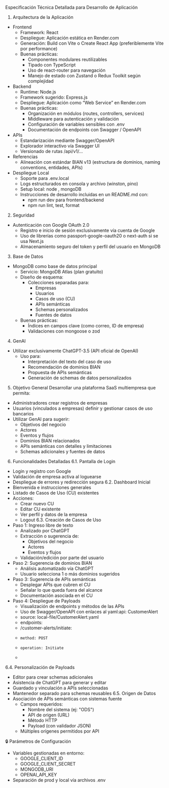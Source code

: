 Especificación Técnica Detallada para Desarrollo de Aplicación
1. Arquitectura de la Aplicación
* Frontend
    * Framework: React
    * Despliegue: Aplicación estática en Render.com
    * Generación: Build con Vite o Create React App (preferiblemente Vite por performance)
    * Buenas prácticas:
        * Componentes modulares reutilizables
        * Tipado con TypeScript
        * Uso de react-router para navegación
        * Manejo de estado con Zustand o Redux Toolkit según complejidad
* Backend
    * Runtime: Node.js
    * Framework sugerido: Express.js
    * Despliegue: Aplicación como “Web Service” en Render.com
    * Buenas prácticas:
        * Organización en módulos (routes, controllers, services)
        * Middleware para autenticación y validación
        * Configuración de variables sensibles con .env
        * Documentación de endpoints con Swagger / OpenAPI
* APIs
    * Estandarización mediante Swagger/OpenAPI
    * Explorador interactivo vía Swagger UI
    * Versionado de rutas /api/v1/...
* Referencias
    * Alineación con estándar BIAN v13 (estructura de dominios, naming conventions, entidades, APIs)
* Despliegue Local
    * Soporte para .env.local
    * Logs estructurados en consola y archivo (winston, pino)
    * Setup local: node , mongoDB
    * Instrucciones de desarrollo incluidas en un README.md con:
        * npm run dev para frontend/backend
        * npm run lint, test, format

2. Seguridad
* Autenticación con Google OAuth 2.0
    * Registro e inicio de sesión exclusivamente vía cuenta de Google
    * Uso de librerías como passport-google-oauth20 o next-auth si se usa Next.js
    * Almacenamiento seguro del token y perfil del usuario en MongoDB

3. Base de Datos
* MongoDB como base de datos principal
    * Servicio: MongoDB Atlas (plan gratuito)
    * Diseño de esquema:
        * Colecciones separadas para:
            * Empresas
            * Usuarios
            * Casos de uso (CU)
            * APIs semánticas
            * Schemas personalizados
            * Fuentes de datos
    * Buenas prácticas:
        * Índices en campos clave (como correo, ID de empresa)
        * Validaciones con mongoose o zod

4. GenAI
* Utilizar exclusivamente ChatGPT-3.5 (API oficial de OpenAI)
    * Uso para:
        * Interpretación del texto del caso de uso
        * Recomendación de dominios BIAN
        * Propuesta de APIs semánticas
        * Generación de schemas de datos personalizados

5. Objetivo General
Desarrollar una plataforma SaaS multiempresa que permita:
* Administradores crear registros de empresas
* Usuarios (vinculados a empresas) definir y gestionar casos de uso bancarios
* Utilizar GenAI para sugerir:
    * Objetivos del negocio
    * Actores
    * Eventos y flujos
    * Dominios BIAN relacionados
    * APIs semánticas con detalles y limitaciones
    * Schemas adicionales y fuentes de datos

6. Funcionalidades Detalladas
6.1. Pantalla de Login
* Login y registro con Google
* Validación de empresa activa al loguearse
* Despliegue de errores y redirección segura
6.2. Dashboard Inicial
* Bienvenida e instrucciones generales
* Listado de Casos de Uso (CU) existentes
* Acciones:
    * Crear nuevo CU
    * Editar CU existente
    * Ver perfil y datos de la empresa
    * Logout
6.3. Creación de Casos de Uso
* Paso 1: Ingreso libre de texto
    * Analizado por ChatGPT
    * Extracción o sugerencia de:
        * Objetivos del negocio
        * Actores
        * Eventos y flujos
    * Validación/edición por parte del usuario
* Paso 2: Sugerencia de dominios BIAN
    * Análisis automatizado vía ChatGPT
    * Usuario selecciona 1 o más dominios sugeridos
* Paso 3: Sugerencia de APIs semánticas
    * Desplegar APIs que cubren el CU
    * Señalar lo que queda fuera del alcance
    * Documentación asociada en el CU
* Paso 4: Despliegue de Payloads
    * Visualización de endpoints y métodos de las APIs
    * Uso de Swagger/OpenAPI con enlaces al yaml:api: CustomerAlert
    * source: local-file/CustomerAlert.yaml
    * endpoints:
    *   /customer-alerts/initiate:
    *     method: POST
    *     operation: Initiate
    * 
6.4. Personalización de Payloads
* Editor para crear schemas adicionales
* Asistencia de ChatGPT para generar y editar
* Guardado y vinculación a APIs seleccionadas
* Mantenedor separado para schemas reusables
6.5. Origen de Datos
* Asociación de APIs semánticas con sistemas fuente
    * Campos requeridos:
        * Nombre del sistema (ej: "ODS")
        * API de origen (URL)
        * Método HTTP
        * Payload (con validador JSON)
    * Múltiples orígenes permitidos por API

🔒 Parámetros de Configuración
* Variables gestionadas en entorno:
    * GOOGLE_CLIENT_ID
    * GOOGLE_CLIENT_SECRET
    * MONGODB_URI
    * OPENAI_API_KEY
* Separación de prod y local vía archivos .env
